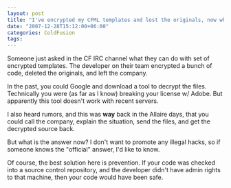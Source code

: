 ```yaml
---
layout: post
title: "I've encrypted my CFML templates and lost the originals, now what?"
date: "2007-12-28T15:12:00+06:00"
categories: ColdFusion 
tags: 
---
```


Someone just asked in the CF IRC channel what they can do with set of encrypted templates. The developer on their team encrypted a bunch of code, deleted the originals, and left the company.

In the past, you could Google and download a tool to decrypt the files. Technically you were (as far as I know) breaking your license w/ Adobe. But apparently this tool doesn't work with recent servers.

I also heard rumors, and this was <b>way</b> back in the Allaire days, that you could call the company, explain the situation, send the files, and get the decrypted source back.

But what is the answer now? I don't want to promote any illegal hacks, so if someone knows the "official" answer, I'd like to know. 

Of course, the best solution here is prevention. If your code was checked into a source control repository, and the developer didn't have admin rights to that machine, then your code would have been safe.